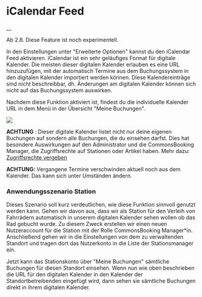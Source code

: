 #  iCalendar Feed

__

Ab 2.8.
Diese Feature ist noch experimentell.

In den Einstellungen unter "Erweiterte Optionen" kannst du den iCalendar Feed
aktivieren. iCalendar ist ein sehr geläufiges Format für digitale Kalender.
Die meisten dieser digitalen Kalender erlauben es eine URL hinzuzufügen, mit
der automatisch Termine aus dem Buchungssystem in den digitalen Kalender
importiert werden können. Diese Kalendereinträge sind nicht beschreibbar, dh.
Änderungen am digitalen Kalender können sich nicht auf das Buchungssystem
auswirken.

Nachdem diese Funktion aktiviert ist, findest du die individuelle Kalender URL
in dem Menü in der Übersicht "Meine Buchungen".

![](/img/iCalendar-feed.png)

**ACHTUNG** : Dieser digitale Kalender listet nicht nur deine eigenen
Buchungen auf sondern alle Buchungen, die du einsehen darfst. Dies hat
besondere Auswirkungen auf den Administrator und die CommonsBooking Manager,
die Zugriffsrechte auf Stationen oder Artikel haben. Mehr dazu: [
Zugriffsrechte vergeben ](/dokumentation/grundlagen/rechte-des-commonsbooking-manager)

**ACHTUNG:** Vergangene Termine verschwinden aktuell noch aus dem Kalender.
Das kann sich unter Umständen ändern.

###  Anwendungsszenario Station

Dieses Szenario soll kurz verdeutlichen, wie diese Funktion sinnvoll genutzt
werden kann. Gehen wir davon aus, dass wir als Station für den Verleih von
Fahrrädern automatisch in unserem digitalen Kalender sehen wollen ob das Rad
gebucht wurde. Zu diesem Zweck erstellen wir einen neuen Nutzeraccount für die
Station mit der Rolle CommonsBooking Manager*in. Anschließend gehen wir in die
Einstellungen von dem zu verwaltenden Standort und tragen dort das Nutzerkonto
in die Liste der Stationsmanager ein.

Jetzt kann das Stationskonto über "Meine Buchungen" sämtliche Buchungen für
diesen Standort einsehen. Wenn nun wie oben beschrieben die URL für den
digitalen Kalender in den Kalender der Standortbetreibenden eingefügt wird,
dann sehen sie sämtliche Buchungen direkt in ihrem digitalen Kalender.

